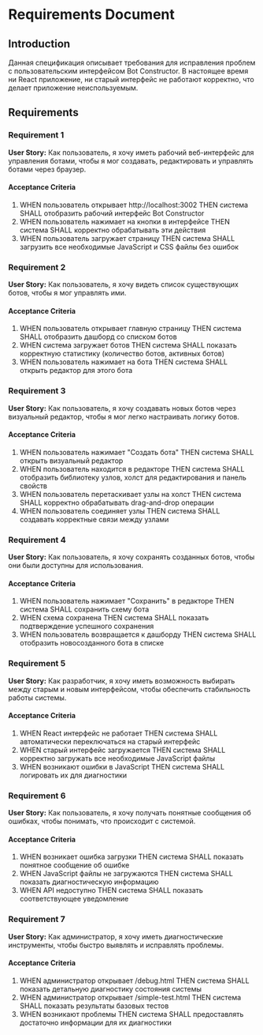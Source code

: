 # Requirements Document

## Introduction

Данная спецификация описывает требования для исправления проблем с пользовательским интерфейсом Bot Constructor. В настоящее время ни React приложение, ни старый интерфейс не работают корректно, что делает приложение неиспользуемым.

## Requirements

### Requirement 1

**User Story:** Как пользователь, я хочу иметь рабочий веб-интерфейс для управления ботами, чтобы я мог создавать, редактировать и управлять ботами через браузер.

#### Acceptance Criteria

1. WHEN пользователь открывает http://localhost:3002 THEN система SHALL отобразить рабочий интерфейс Bot Constructor
2. WHEN пользователь нажимает на кнопки в интерфейсе THEN система SHALL корректно обрабатывать эти действия
3. WHEN пользователь загружает страницу THEN система SHALL загрузить все необходимые JavaScript и CSS файлы без ошибок

### Requirement 2

**User Story:** Как пользователь, я хочу видеть список существующих ботов, чтобы я мог управлять ими.

#### Acceptance Criteria

1. WHEN пользователь открывает главную страницу THEN система SHALL отобразить дашборд со списком ботов
2. WHEN система загружает ботов THEN система SHALL показать корректную статистику (количество ботов, активных ботов)
3. WHEN пользователь нажимает на бота THEN система SHALL открыть редактор для этого бота

### Requirement 3

**User Story:** Как пользователь, я хочу создавать новых ботов через визуальный редактор, чтобы я мог легко настраивать логику ботов.

#### Acceptance Criteria

1. WHEN пользователь нажимает "Создать бота" THEN система SHALL открыть визуальный редактор
2. WHEN пользователь находится в редакторе THEN система SHALL отобразить библиотеку узлов, холст для редактирования и панель свойств
3. WHEN пользователь перетаскивает узлы на холст THEN система SHALL корректно обрабатывать drag-and-drop операции
4. WHEN пользователь соединяет узлы THEN система SHALL создавать корректные связи между узлами

### Requirement 4

**User Story:** Как пользователь, я хочу сохранять созданных ботов, чтобы они были доступны для использования.

#### Acceptance Criteria

1. WHEN пользователь нажимает "Сохранить" в редакторе THEN система SHALL сохранить схему бота
2. WHEN схема сохранена THEN система SHALL показать подтверждение успешного сохранения
3. WHEN пользователь возвращается к дашборду THEN система SHALL отобразить новосозданного бота в списке

### Requirement 5

**User Story:** Как разработчик, я хочу иметь возможность выбирать между старым и новым интерфейсом, чтобы обеспечить стабильность работы системы.

#### Acceptance Criteria

1. WHEN React интерфейс не работает THEN система SHALL автоматически переключаться на старый интерфейс
2. WHEN старый интерфейс загружается THEN система SHALL корректно загружать все необходимые JavaScript файлы
3. WHEN возникают ошибки в JavaScript THEN система SHALL логировать их для диагностики

### Requirement 6

**User Story:** Как пользователь, я хочу получать понятные сообщения об ошибках, чтобы понимать, что происходит с системой.

#### Acceptance Criteria

1. WHEN возникает ошибка загрузки THEN система SHALL показать понятное сообщение об ошибке
2. WHEN JavaScript файлы не загружаются THEN система SHALL показать диагностическую информацию
3. WHEN API недоступно THEN система SHALL показать соответствующее уведомление

### Requirement 7

**User Story:** Как администратор, я хочу иметь диагностические инструменты, чтобы быстро выявлять и исправлять проблемы.

#### Acceptance Criteria

1. WHEN администратор открывает /debug.html THEN система SHALL показать детальную диагностику состояния системы
2. WHEN администратор открывает /simple-test.html THEN система SHALL показать результаты базовых тестов
3. WHEN возникают проблемы THEN система SHALL предоставлять достаточно информации для их диагностики